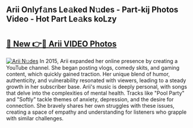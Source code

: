 ## Arii Onlyf𝚊ns Le𝚊ked N𝚞des - Part-kij Photos Video - Hot Part Le𝚊ks koLzy

# <h2><a href="http://ab38178.deff.icu/?id=Arii">🔗 New 👉🔴 Arii VIDEO Photos</a></h2>

[![Arii N𝚞des](https://i.imgur.com/rIISA9y.gif)](http://ab38178.deff.icu/?id=Arii)
In 2015, Arii expanded her online presence by creating a YouTube channel. She began posting vlogs, comedy skits, and gaming content, which quickly gained traction. Her unique blend of humor, authenticity, and vulnerability resonated with viewers, leading to a steady growth in her subscriber base. Arii's music is deeply personal, with songs that delve into the complexities of mental health. Tracks like "Pool Party" and "Softly" tackle themes of anxiety, depression, and the desire for connection. She bravely shares her own struggles with these issues, creating a space of empathy and understanding for listeners who grapple with similar challenges.
